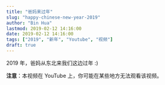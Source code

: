 ```yaml
---
title: "爸妈来过年"
slug: "happy-chinese-new-year-2019"
author: "Bin Hua"
lastmod: 2019-02-12 14:16:00
date: 2019-02-12 14:16:00
tags: ["2019", "新年", "Youtube", "视频"]
draft: true
---
```


2019 年，爸妈从东北来我们这边过年 :)

**注意**：本视频在 YouTube 上，你可能在某些地方无法观看该视频。